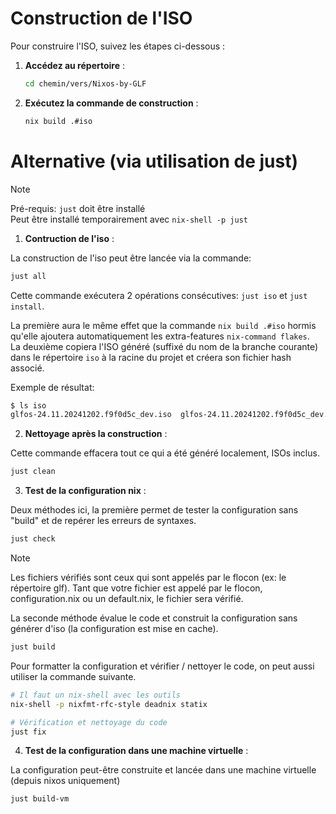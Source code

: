 # Construction de l'ISO

Pour construire l'ISO, suivez les étapes ci-dessous :

1. **Accédez au répertoire** :
   ```sh
   cd chemin/vers/Nixos-by-GLF
   ```

2. **Exécutez la commande de construction** :
   ```sh
   nix build .#iso 
   ```

# Alternative (via utilisation de just)

> [!NOTE]  
> Pré-requis: `just` doit être installé  
> Peut être installé temporairement avec `nix-shell -p just`

1. **Contruction de l'iso** :

La construction de l'iso peut être lancée via la commande:  
   ```bash
   just all
   ```

Cette commande exécutera 2 opérations consécutives: `just iso` et `just install`.  

La première aura le même effet que la commande `nix build .#iso` hormis qu'elle ajoutera automatiquement les extra-features `nix-command flakes`.  
La deuxième copiera l'ISO généré (suffixé du nom de la branche courante) dans le répertoire `iso` à la racine du projet et créera son fichier hash associé.  

Exemple de résultat:  
   ```bash
   $ ls iso
   glfos-24.11.20241202.f9f0d5c_dev.iso  glfos-24.11.20241202.f9f0d5c_dev.iso.sha256sum
   ```

2. **Nettoyage après la construction** : 

Cette commande effacera tout ce qui a été généré localement, ISOs inclus.  

   ```bash
   just clean
   ```

3. **Test de la configuration nix** : 

Deux méthodes ici, la première permet de tester la configuration sans "build" et de repérer les erreurs de syntaxes.

```bash
just check
```

> [!NOTE]
> Les fichiers vérifiés sont ceux qui sont appelés par le flocon (ex: le répertoire glf).
> Tant que votre fichier est appelé par le flocon, configuration.nix ou un default.nix, le fichier sera vérifié.

La seconde méthode évalue le code et construit la configuration sans générer d'iso (la configuration est mise en cache).

```bash 
just build
```

Pour formatter la configuration et vérifier / nettoyer le code, on peut aussi utiliser la commande suivante.

```bash
# Il faut un nix-shell avec les outils
nix-shell -p nixfmt-rfc-style deadnix statix

# Vérification et nettoyage du code
just fix
```

4. **Test de la configuration dans une machine virtuelle** :

La configuration peut-être construite et lancée dans une machine virtuelle (depuis nixos uniquement)

```bash
just build-vm
```
